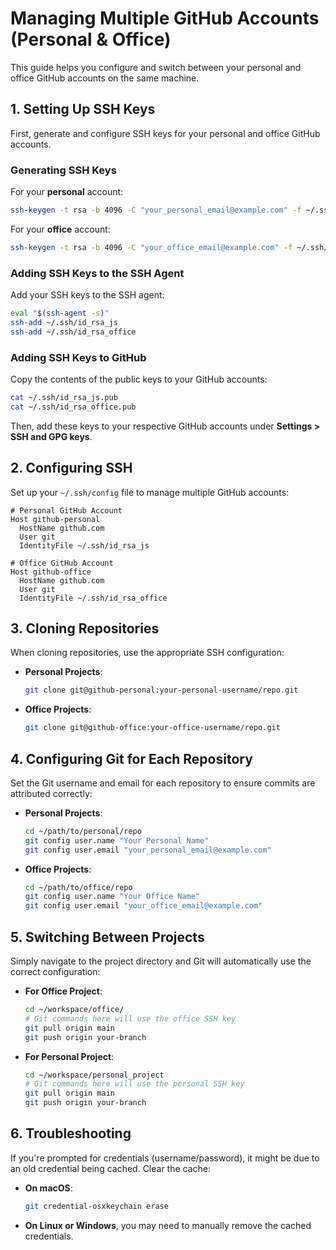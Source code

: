 
# Managing Multiple GitHub Accounts (Personal & Office)

This guide helps you configure and switch between your personal and office GitHub accounts on the same machine.

## 1. Setting Up SSH Keys

First, generate and configure SSH keys for your personal and office GitHub accounts.

### Generating SSH Keys

For your **personal** account:

```bash
ssh-keygen -t rsa -b 4096 -C "your_personal_email@example.com" -f ~/.ssh/id_rsa_js
```

For your **office** account:

```bash
ssh-keygen -t rsa -b 4096 -C "your_office_email@example.com" -f ~/.ssh/id_rsa_office
```

### Adding SSH Keys to the SSH Agent

Add your SSH keys to the SSH agent:

```bash
eval "$(ssh-agent -s)"
ssh-add ~/.ssh/id_rsa_js
ssh-add ~/.ssh/id_rsa_office
```

### Adding SSH Keys to GitHub

Copy the contents of the public keys to your GitHub accounts:

```bash
cat ~/.ssh/id_rsa_js.pub
cat ~/.ssh/id_rsa_office.pub
```

Then, add these keys to your respective GitHub accounts under **Settings > SSH and GPG keys**.

## 2. Configuring SSH

Set up your `~/.ssh/config` file to manage multiple GitHub accounts:

```plaintext
# Personal GitHub Account
Host github-personal
  HostName github.com
  User git
  IdentityFile ~/.ssh/id_rsa_js

# Office GitHub Account
Host github-office
  HostName github.com
  User git
  IdentityFile ~/.ssh/id_rsa_office
```

## 3. Cloning Repositories

When cloning repositories, use the appropriate SSH configuration:

- **Personal Projects**:
  ```bash
  git clone git@github-personal:your-personal-username/repo.git
  ```

- **Office Projects**:
  ```bash
  git clone git@github-office:your-office-username/repo.git
  ```

## 4. Configuring Git for Each Repository

Set the Git username and email for each repository to ensure commits are attributed correctly:

- **Personal Projects**:
  ```bash
  cd ~/path/to/personal/repo
  git config user.name "Your Personal Name"
  git config user.email "your_personal_email@example.com"
  ```

- **Office Projects**:
  ```bash
  cd ~/path/to/office/repo
  git config user.name "Your Office Name"
  git config user.email "your_office_email@example.com"
  ```

## 5. Switching Between Projects

Simply navigate to the project directory and Git will automatically use the correct configuration:

- **For Office Project**:
  ```bash
  cd ~/workspace/office/
  # Git commands here will use the office SSH key
  git pull origin main
  git push origin your-branch
  ```

- **For Personal Project**:
  ```bash
  cd ~/workspace/personal_project
  # Git commands here will use the personal SSH key
  git pull origin main
  git push origin your-branch
  ```

## 6. Troubleshooting

If you're prompted for credentials (username/password), it might be due to an old credential being cached. Clear the cache:

- **On macOS**:
  ```bash
  git credential-osxkeychain erase
  ```

- **On Linux or Windows**, you may need to manually remove the cached credentials.
